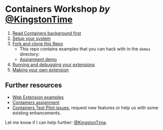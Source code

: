 # Containers Workshop *by* [@KingstonTime](https://twitter.com/KingstonTime)

1. [Read Containers background first](background.md)
2. [Setup your system](setup.md)
3. <a href="" target="_blank">Fork and clone this Repo</a>
    - This repo contains examples that you can hack with in the `demos` directory:
    - [Assignment demo](demos/containers-assign/README.md)
4. [Running and debugging your extensions](debugging.md)
5. [Making your own extension](your-own.md)

## Further resources

- [Web Extension examples](https://developer.mozilla.org/en-US/Add-ons/WebExtensions/Examples)
- [Containers assignment](https://jotter.jonathankingston.co.uk/blog/2017/04/04/containers-assignment/)
- [Containers Test Pilot issues](https://github.com/mozilla/testpilot-containers/issues), request new features or help us with some existing enhancements.

Let me know if I can help further: [@KingstonTime](https://twitter.com/KingstonTime).
